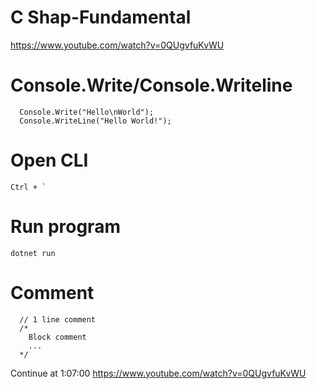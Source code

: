 # C Shap-Fundamental
 https://www.youtube.com/watch?v=0QUgvfuKvWU
 
# Console.Write/Console.Writeline
```
  Console.Write("Hello\nWorld");
  Console.WriteLine("Hello World!");
```
# Open CLI
```
Ctrl + `
```
# Run program
```
dotnet run
```

# Comment
```
  // 1 line comment
  /*
    Block comment
    ...
  */ 
```





















Continue at 1:07:00 
https://www.youtube.com/watch?v=0QUgvfuKvWU
